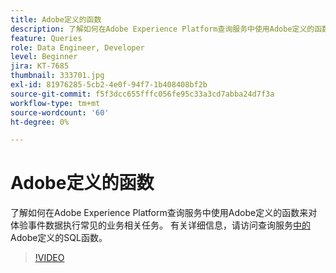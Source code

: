 ```yaml
---
title: Adobe定义的函数
description: 了解如何在Adobe Experience Platform查询服务中使用Adobe定义的函数来对体验事件数据执行常见的业务相关任务。
feature: Queries
role: Data Engineer, Developer
level: Beginner
jira: KT-7685
thumbnail: 333701.jpg
exl-id: 81976285-5cb2-4e0f-94f7-1b408408bf2b
source-git-commit: f5f3dcc655fffc056fe95c33a3cd7abba24d7f3a
workflow-type: tm+mt
source-wordcount: '60'
ht-degree: 0%

---
```


# Adobe定义的函数

了解如何在Adobe Experience Platform查询服务中使用Adobe定义的函数来对体验事件数据执行常见的业务相关任务。 有关详细信息，请访问查询服务[中的](https://experienceleague.adobe.com/zh-hans/docs/experience-platform/query/sql/adobe-defined-functions)Adobe定义的SQL函数。

>[!VIDEO](https://video.tv.adobe.com/v/3414047?learn=on&enablevpops&captions=chi_hans)
